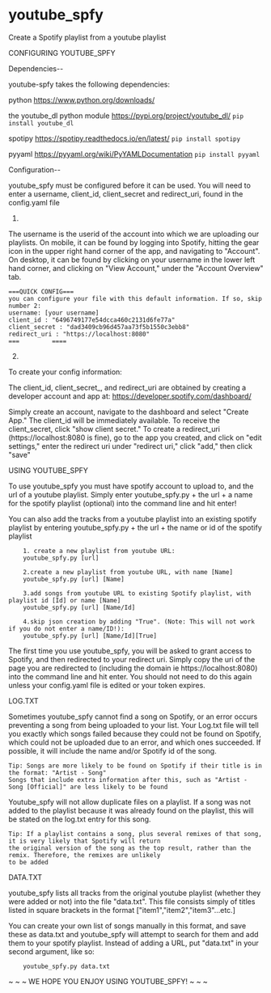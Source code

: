 # youtube_spfy
Create a Spotify playlist from a youtube playlist

CONFIGURING YOUTUBE_SPFY

Dependencies-- 

youtube-spfy takes the following dependencies:

python
https://www.python.org/downloads/

the youtube_dl python module
https://pypi.org/project/youtube_dl/
```pip install youtube_dl```

spotipy
https://spotipy.readthedocs.io/en/latest/
```pip install spotipy```

pyyaml
https://pyyaml.org/wiki/PyYAMLDocumentation
```pip install pyyaml```

Configuration--

youtube_spfy must be configured before it can be used. You will need to enter a username, client_id, client_secret and redirect_uri, found in the config.yaml file

1.
The username is the userid of the account into which we are uploading our playlists. On mobile, it can be found by logging into Spotify, hitting the gear icon in the upper right hand corner of the app, and navigating to "Account". On desktop, it can be found by clicking on your username in the lower left hand corner, and clicking on "View Account," under the "Account Overview" tab.
```
===QUICK CONFIG===
you can configure your file with this default information. If so, skip number 2:
username: [your username]
client_id : "6496749177e54dcca460c2131d6fe77a"
client_secret : "dad3409cb96d457aa73f5b1550c3ebb8"
redirect_uri : "https://localhost:8080"
===         ====
```

2.
To create your config information:


The client_id, client_secret_, and redirect_uri are obtained by creating a developer account  and app at:
https://developer.spotify.com/dashboard/

Simply create an account, navigate to the dashboard and select "Create App." The client_id will be immediately available. To receive the client_secret, click "show client secret." To create a redirect_uri (https://localhost:8080 is fine), go to the app you created, and click on "edit settings," enter the redirect uri under "redirect uri," click "add," then click "save"

USING YOUTUBE_SPFY

To use youtube_spfy you must have spotify account to upload to, and the url of a youtube playlist. Simply enter youtube_spfy.py + the url + a name for the spotify playlist (optional) into the command line and hit enter!

You can also add the tracks from a youtube playlist into an existing spotify playlist by entering youtube_spfy.py + the url + the name or id of the spotify playlist

		1. create a new playlist from youtube URL:
		youtube_spfy.py [url]

		2.create a new playlist from youtube URL, with name [Name]
		youtube_spfy.py [url] [Name]

		3.add songs from youtube URL to existing Spotify playlist, with playlist id [Id] or name [Name]
		youtube_spfy.py [url] [Name/Id]

		4.skip json creation by adding "True". (Note: This will not work if you do not enter a name/ID!):
		youtube_spfy.py [url] [Name/Id][True]
    
The first time you use youtube_spfy, you will be asked to grant access to Spotify, and then redirected to your redirect uri. Simply copy the uri of the page you are redirected to (including the domain ie https://localhost:8080) into the command line and hit enter. You should not need to do this again unless your config.yaml file is edited or your token expires.

LOG.TXT

Sometimes youtube_spfy cannot find a song on Spotify, or an error occurs preventing a song from being uploaded to your list. Your Log.txt file will tell you exactly which songs failed because they could not be found on Spotify, which could not be uploaded due to an error, and which ones succeeded. If possible, it will include the name and/or Spotify id of the song.
```
Tip: Songs are more likely to be found on Spotify if their title is in the format: "Artist - Song"
Songs that include extra information after this, such as "Artist - Song [Official]" are less likely to be found
```
Youtube_spfy will not allow duplicate files on a playlist. If a song was not added to the playlist because it was already found on the playlist, this will be stated on the log.txt entry for this song.
```
Tip: If a playlist contains a song, plus several remixes of that song, it is very likely that Spotify will return 
the original version of the song as the top result, rather than the remix. Therefore, the remixes are unlikely 
to be added
```

DATA.TXT

youtube_spfy lists all tracks from the original youtube playlist (whether they were added or not) into the file "data.txt". This file consists simply of titles listed in square brackets in the format ["item1","item2","item3"...etc.]

You can create your own list of songs manually in this format, and save these as data.txt and youtube_spfy will attempt to search for them and add them to your spotify playlist. Instead of adding a URL, put "data.txt" in your second argument, like so:

		youtube_spfy.py data.txt

~ ~ ~ WE HOPE YOU ENJOY USING YOUTUBE_SPFY! ~ ~ ~

